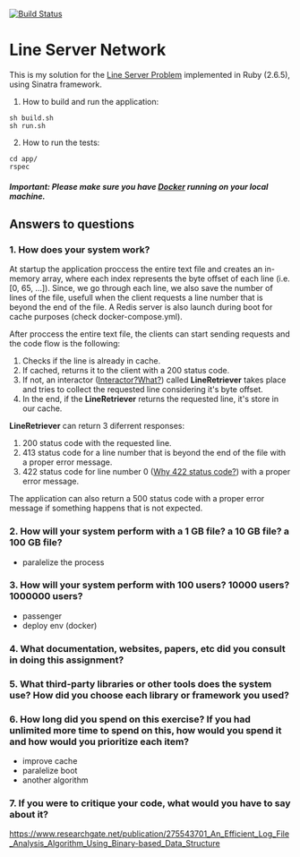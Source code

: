 [![Build Status](https://travis-ci.com/BernardoMG/line-server-network.svg?branch=master)](https://travis-ci.com/BernardoMG/line-server-network)

# Line Server Network

This is my solution for the [Line Server Problem](https://salsify.github.io/line-server.html) implemented in Ruby (2.6.5), using Sinatra framework.

1. How to build and run the application:

```shell
sh build.sh
sh run.sh
```

2. How to run the tests:

```shell
cd app/
rspec
```

##### Important: Please make sure you have [Docker](https://docs.docker.com/docker-for-mac/install/) running on your local machine.

## Answers to questions

### 1. How does your system work?
At startup the application proccess the entire text file and creates an in-memory array, where each index represents the byte offset of each line (i.e. [0, 65, ...]). Since, we go through each line, we also save the number of lines of the file, usefull when the client requests a line number that is beyond the end of the file. A Redis server is also launch during boot for cache purposes (check docker-compose.yml).

After proccess the entire text file, the clients can start sending requests and the code flow is the following:

1. Checks if the line is already in cache. 
2. If cached, returns it to the client with a 200 status code.
3. If not, an interactor ([Interactor?What?](https://goiabada.blog/interactors-in-ruby-easy-as-cake-simple-as-pie-33f66de2eb78)) called **LineRetriever** takes place and tries to collect the requested line considering it's byte offset.
4. In the end, if the **LineRetriever** returns the requested line, it's store in our cache.

**LineRetriever** can return 3 diferrent responses:

1. 200 status code with the requested line.
2. 413 status code for a line number that is beyond the end of the file with a proper error message.
3. 422 status code for line number 0 ([Why 422 status code?](https://www.bennadel.com/blog/2434-http-status-codes-for-invalid-data-400-vs-422.htm)) with a proper error message.

The application can also return a 500 status code with a proper error message if something happens that is not expected.

### 2. How will your system perform with a 1 GB file? a 10 GB file? a 100 GB file?
- paralelize the process

### 3. How will your system perform with 100 users? 10000 users? 1000000 users?
- passenger
- deploy env (docker)

### 4. What documentation, websites, papers, etc did you consult in doing this assignment?

### 5. What third-party libraries or other tools does the system use? How did you choose each library or framework you used?

### 6. How long did you spend on this exercise? If you had unlimited more time to spend on this, how would you spend it and how would you prioritize each item?
- improve cache
- paralelize boot
- another algorithm 

### 7. If you were to critique your code, what would you have to say about it?


https://www.researchgate.net/publication/275543701_An_Efficient_Log_File_Analysis_Algorithm_Using_Binary-based_Data_Structure